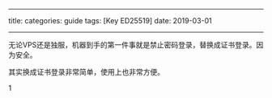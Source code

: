 
---
title: 
categories: guide
tags: [Key ED25519]
date: 2019-03-01

---
无论VPS还是独服，机器到手的第一件事就是禁止密码登录，替换成证书登录。因为安全。

其实换成证书登录非常简单，使用上也非常方便。

1
<!--stackedit_data:
eyJoaXN0b3J5IjpbLTMyMDkyMzUxMCwxNTYwNTIzOTAxXX0=
-->